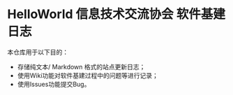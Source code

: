 # HelloWorld 信息技术交流协会 软件基建日志
本仓库用于以下目的：

- 存储纯文本/ Markdown 格式的站点更新日志；
- 使用Wiki功能对软件基建过程中的问题等进行记录；
- 使用Issues功能提交Bug。
